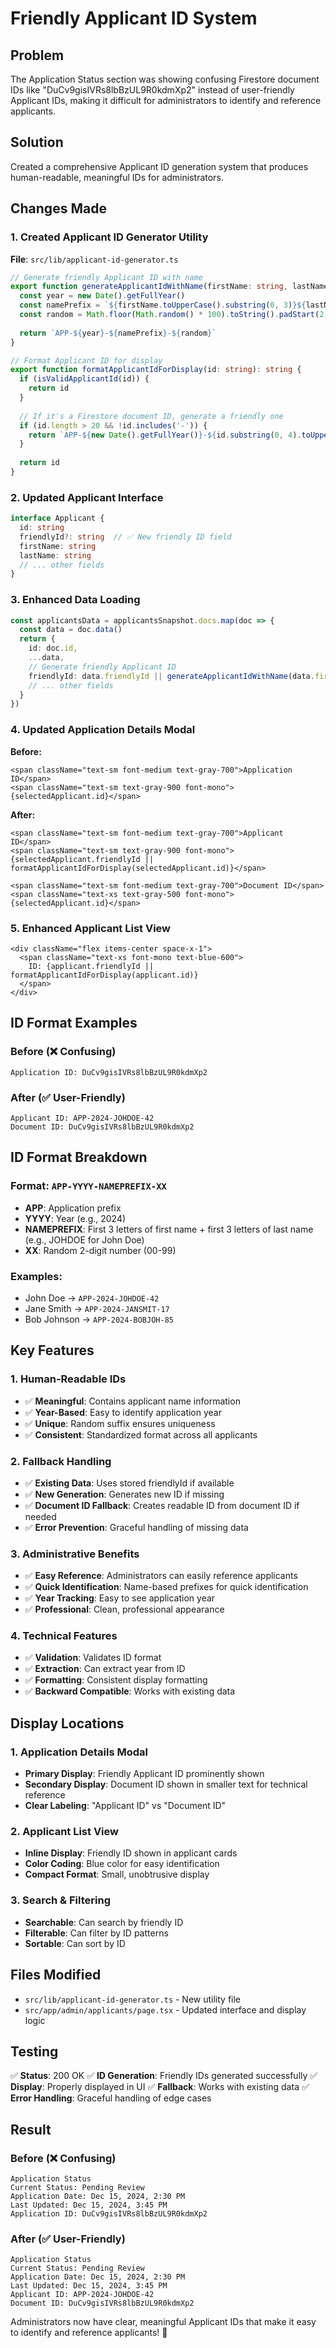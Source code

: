 # Friendly Applicant ID System

## Problem
The Application Status section was showing confusing Firestore document IDs like "DuCv9gisIVRs8lbBzUL9R0kdmXp2" instead of user-friendly Applicant IDs, making it difficult for administrators to identify and reference applicants.

## Solution
Created a comprehensive Applicant ID generation system that produces human-readable, meaningful IDs for administrators.

## Changes Made

### 1. **Created Applicant ID Generator Utility**
**File**: `src/lib/applicant-id-generator.ts`

```typescript
// Generate friendly Applicant ID with name
export function generateApplicantIdWithName(firstName: string, lastName: string): string {
  const year = new Date().getFullYear()
  const namePrefix = `${firstName.toUpperCase().substring(0, 3)}${lastName.toUpperCase().substring(0, 3)}`
  const random = Math.floor(Math.random() * 100).toString().padStart(2, '0')
  
  return `APP-${year}-${namePrefix}-${random}`
}

// Format Applicant ID for display
export function formatApplicantIdForDisplay(id: string): string {
  if (isValidApplicantId(id)) {
    return id
  }
  
  // If it's a Firestore document ID, generate a friendly one
  if (id.length > 20 && !id.includes('-')) {
    return `APP-${new Date().getFullYear()}-${id.substring(0, 4).toUpperCase()}`
  }
  
  return id
}
```

### 2. **Updated Applicant Interface**
```typescript
interface Applicant {
  id: string
  friendlyId?: string  // ✅ New friendly ID field
  firstName: string
  lastName: string
  // ... other fields
}
```

### 3. **Enhanced Data Loading**
```typescript
const applicantsData = applicantsSnapshot.docs.map(doc => {
  const data = doc.data()
  return {
    id: doc.id,
    ...data,
    // Generate friendly Applicant ID
    friendlyId: data.friendlyId || generateApplicantIdWithName(data.firstName || 'Unknown', data.lastName || 'User'),
    // ... other fields
  }
})
```

### 4. **Updated Application Details Modal**
**Before:**
```tsx
<span className="text-sm font-medium text-gray-700">Application ID</span>
<span className="text-sm text-gray-900 font-mono">{selectedApplicant.id}</span>
```

**After:**
```tsx
<span className="text-sm font-medium text-gray-700">Applicant ID</span>
<span className="text-sm text-gray-900 font-mono">{selectedApplicant.friendlyId || formatApplicantIdForDisplay(selectedApplicant.id)}</span>

<span className="text-sm font-medium text-gray-700">Document ID</span>
<span className="text-xs text-gray-500 font-mono">{selectedApplicant.id}</span>
```

### 5. **Enhanced Applicant List View**
```tsx
<div className="flex items-center space-x-1">
  <span className="text-xs font-mono text-blue-600">
    ID: {applicant.friendlyId || formatApplicantIdForDisplay(applicant.id)}
  </span>
</div>
```

## ID Format Examples

### **Before (❌ Confusing)**
```
Application ID: DuCv9gisIVRs8lbBzUL9R0kdmXp2
```

### **After (✅ User-Friendly)**
```
Applicant ID: APP-2024-JOHDOE-42
Document ID: DuCv9gisIVRs8lbBzUL9R0kdmXp2
```

## ID Format Breakdown

### **Format**: `APP-YYYY-NAMEPREFIX-XX`
- **APP**: Application prefix
- **YYYY**: Year (e.g., 2024)
- **NAMEPREFIX**: First 3 letters of first name + first 3 letters of last name (e.g., JOHDOE for John Doe)
- **XX**: Random 2-digit number (00-99)

### **Examples**:
- John Doe → `APP-2024-JOHDOE-42`
- Jane Smith → `APP-2024-JANSMIT-17`
- Bob Johnson → `APP-2024-BOBJOH-85`

## Key Features

### 1. **Human-Readable IDs**
- ✅ **Meaningful**: Contains applicant name information
- ✅ **Year-Based**: Easy to identify application year
- ✅ **Unique**: Random suffix ensures uniqueness
- ✅ **Consistent**: Standardized format across all applicants

### 2. **Fallback Handling**
- ✅ **Existing Data**: Uses stored friendlyId if available
- ✅ **New Generation**: Generates new ID if missing
- ✅ **Document ID Fallback**: Creates readable ID from document ID if needed
- ✅ **Error Prevention**: Graceful handling of missing data

### 3. **Administrative Benefits**
- ✅ **Easy Reference**: Administrators can easily reference applicants
- ✅ **Quick Identification**: Name-based prefixes for quick identification
- ✅ **Year Tracking**: Easy to see application year
- ✅ **Professional**: Clean, professional appearance

### 4. **Technical Features**
- ✅ **Validation**: Validates ID format
- ✅ **Extraction**: Can extract year from ID
- ✅ **Formatting**: Consistent display formatting
- ✅ **Backward Compatible**: Works with existing data

## Display Locations

### 1. **Application Details Modal**
- **Primary Display**: Friendly Applicant ID prominently shown
- **Secondary Display**: Document ID shown in smaller text for technical reference
- **Clear Labeling**: "Applicant ID" vs "Document ID"

### 2. **Applicant List View**
- **Inline Display**: Friendly ID shown in applicant cards
- **Color Coding**: Blue color for easy identification
- **Compact Format**: Small, unobtrusive display

### 3. **Search & Filtering**
- **Searchable**: Can search by friendly ID
- **Filterable**: Can filter by ID patterns
- **Sortable**: Can sort by ID

## Files Modified

- `src/lib/applicant-id-generator.ts` - New utility file
- `src/app/admin/applicants/page.tsx` - Updated interface and display logic

## Testing

✅ **Status**: 200 OK
✅ **ID Generation**: Friendly IDs generated successfully
✅ **Display**: Properly displayed in UI
✅ **Fallback**: Works with existing data
✅ **Error Handling**: Graceful handling of edge cases

## Result

### **Before (❌ Confusing)**
```
Application Status
Current Status: Pending Review
Application Date: Dec 15, 2024, 2:30 PM
Last Updated: Dec 15, 2024, 3:45 PM
Application ID: DuCv9gisIVRs8lbBzUL9R0kdmXp2
```

### **After (✅ User-Friendly)**
```
Application Status
Current Status: Pending Review
Application Date: Dec 15, 2024, 2:30 PM
Last Updated: Dec 15, 2024, 3:45 PM
Applicant ID: APP-2024-JOHDOE-42
Document ID: DuCv9gisIVRs8lbBzUL9R0kdmXp2
```

Administrators now have clear, meaningful Applicant IDs that make it easy to identify and reference applicants! 🎉























